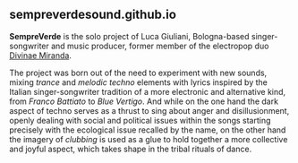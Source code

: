 ## sempreverdesound.github.io

**SempreVerde** is the solo project of Luca Giuliani, Bologna-based singer-songwriter and music producer, former member
of the electropop duo
[Divinae Miranda](https://open.spotify.com/intl-it/artist/2wvpQCjOmseuzCLC9orKpn?si=SX406iOfSi-U_9eEje4gaw).

The project was born out of the need to experiment with new sounds, mixing *trance* and *melodic techno* elements with
lyrics inspired by the Italian singer-songwriter tradition of a more electronic and alternative kind, from
*Franco Battiato* to *Blue Vertigo*. And while on the one hand the dark aspect of techno serves as a thrust to sing
about anger and disillusionment, openly dealing with social and political issues within the songs starting precisely
with the ecological issue recalled by the name, on the other hand the imagery of *clubbing* is used as a glue to hold
together a more collective and joyful aspect, which takes shape in the tribal rituals of dance.
